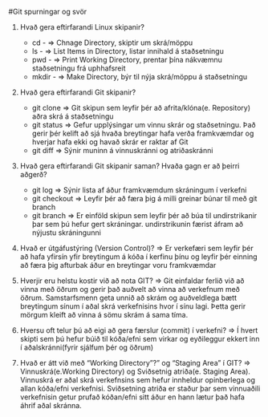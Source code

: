 #Git spurningar og svör

1. Hvað gera eftirfarandi Linux skipanir?
    * cd - => Chnage Directory, skiptir um skrá/möppu
    * ls - => List Items in Directory, listar innihald á            staðsetningu 
    * pwd - => Print Working Directory, prentar þína                 nákvæmnu staðsetningu frá uphhafsreit
    * mkdir - => Make Directory, býr til nýja skrá/möppu               á staðsetningu
2. Hvað gera eftirfarandi Git skipanir?
    * git clone => Git skipun sem leyfir þér að                          afrita/klóna(e. Repository) aðra skrá                 á staðsetningu
    * git status => Gefur upplýsingar um vinnu skrár og                   staðsetningu. Það gerir þér kelift að                 sjá hvaða breytingar hafa verða                       framkvæmdar og hverjar hafa ekki og                   havað skrár er raktar af Git
    * git diff => Sýnir muninn á vinnuskránni og                        atriðaskránni
3. Hvað gera eftirfarandi Git skipanir saman? Hvaða gagn er að þeirri aðgerð?
    * git log => Sýnir lista af áður framkvæmdum                       skráningum í verkefni
    * git checkout => Leyfir þér að færa þig á milli                        greinar búnar til með git branch
    * git branch => Er einföld skipun sem leyfir þér að                   búa til  undirstrikanir þar sem þú                    hefur gert skráningar. undirstrikunin                 færist áfram að nýjustu skráningunni
4. Hvað er útgáfustýring (Version Control)?
    => Er verkefæri sem leyfir þér að hafa yfirsín yfir      breytingum á kóða í kerfinu þínu og leyfir þér        einning að færa þig afturbak áður en breytingar       voru framkvæmdar
 
5. Hverjir eru helstu kostir við að nota GIT?
    => Git einfaldar ferlið við að vinna með öðrum og        gerir það auðvelt að vinna að verkefnum með öðrum.    Samstarfsmenn geta unnið að skrám og auðveldlega      bætt breytingum sínum í aðal skrá verkefnisins        hvor í sínu lagi. Þetta gerir mörgum kleift að        vinna á sömu skrám á sama tíma.

6. Hversu oft telur þú að eigi að gera færslur (commit) í verkefni?
    => Í hvert skipti sem þú hefur búið til kóða/efni sem virkar og eyðileggur ekkert inn í aðalskránni(fyrir sjálfum þér og öðrum)
    
7. Hvað er átt við með “Working Directory”?” og “Staging Area” í GIT?
    => Vinnuskrá(e.Working Directory) og Sviðsetnig atriða(e. Staging Area). Vinnuskrá er aðal skrá verkefnsins sem hefur innheldur opinberlega og allan kóða/efni verkefnisi. Sviðsetning atriða er staður þar sem vinnuaðili verkefnisin getur prufað kóðan/efni sitt áður en hann lætur það hafa áhrif aðal skránna. 